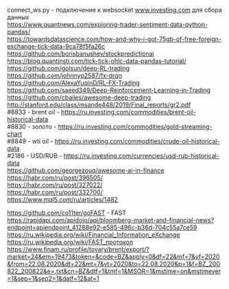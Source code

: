connect_ws.py - подключение к websocket www.investing.com для сбора данных </br>
https://www.quantnews.com/exploring-trader-sentiment-data-python-pandas/ </br>
https://towardsdatascience.com/how-and-why-i-got-75gb-of-free-foreign-exchange-tick-data-9ca78f5fa26c </br>
https://github.com/borisbanushev/stockpredictionai </br>
https://blog.quantinsti.com/tick-tick-ohlc-data-pandas-tutorial/ </br>
https://github.com/golsun/deep-RL-trading </br>
https://github.com/johnnyp2587/fx-drqn </br>
https://github.com/AlexaYuqinD/RL-FX-Trading </br>
https://github.com/saeed349/Deep-Reinforcement-Learning-in-Trading </br>
https://github.com/cbailes/awesome-deep-trading </br>
http://stanford.edu/class/msande448/2019/Final_reports/gr2.pdf </br>
#8833 - brent oil - https://ru.investing.com/commodities/brent-oil-historical-data</br>
#8830 - золото - https://ru.investing.com/commodities/gold-streaming-chart</br>
#8849 - wti oil - https://ru.investing.com/commodities/crude-oil-historical-data</br>
#2186 - USD/RUB - https://ru.investing.com/currencies/usd-rub-historical-data </br>
https://github.com/georgezouq/awesome-ai-in-finance </br>
https://habr.com/ru/post/396505/</br>
https://habr.com/ru/post/327022/</br>
https://habr.com/ru/post/332700/</br>
https://www.mql5.com/ru/articles/1482 </br>

https://github.com/co11ter/goFAST - FAST</br>
https://rapidapi.com/apidojo/api/bloomberg-market-and-financial-news?endpoint=apiendpoint_41288e92-e585-496c-b36d-704c55a7ce59</br>
https://ru.wikipedia.org/wiki/Financial_Information_eXchange</br>
https://ru.wikipedia.org/wiki/FAST_протокол</br>
https://www.finam.ru/profile/tovary/brent/export/?market=24&em=19473&token=&code=BZ&apply=0&df=22&mf=7&yf=2020&from=22.08.2020&dt=22&mt=7&yt=2020&to=22.08.2020&p=1&f=BZ_200822_200822&e=.txt&cn=BZ&dtf=1&tmf=1&MSOR=1&mstime=on&mstimever=1&sep=1&sep2=1&datf=12&at=1</br>
